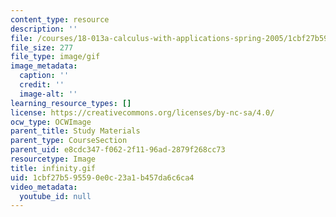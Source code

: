 ```yaml
---
content_type: resource
description: ''
file: /courses/18-013a-calculus-with-applications-spring-2005/1cbf27b595590e0c23a1b457da6c6ca4_infinity.gif
file_size: 277
file_type: image/gif
image_metadata:
  caption: ''
  credit: ''
  image-alt: ''
learning_resource_types: []
license: https://creativecommons.org/licenses/by-nc-sa/4.0/
ocw_type: OCWImage
parent_title: Study Materials
parent_type: CourseSection
parent_uid: e8cdc347-f062-2f11-96ad-2879f268cc73
resourcetype: Image
title: infinity.gif
uid: 1cbf27b5-9559-0e0c-23a1-b457da6c6ca4
video_metadata:
  youtube_id: null
---
```

